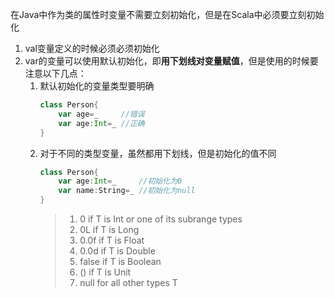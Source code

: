 在Java中作为类的属性时变量不需要立刻初始化，但是在Scala中必须要立刻初始化

1. val变量定义的时候必须必须初始化
2. var的变量可以使用默认初始化，即**用下划线对变量赋值**，但是使用的时候要注意以下几点：
    1. 默认初始化的变量类型要明确
        ```scala
        class Person{
            var age=_     //错误
            var age:Int=_ //正确
        }
        ```
    2. 对于不同的类型变量，虽然都用下划线，但是初始化的值不同
        ```scala
        class Person{
            var age:Int=_     //初始化为0
            var name:String=_ //初始化为null
        }
        ```
        > 1. 0 if T is Int or one of its subrange types
        > 2. 0L if T is Long
        > 3. 0.0f if T is Float
        > 4. 0.0d if T is Double
        > 5. false if T is Boolean
        > 6. () if T is Unit
        > 7. null for all other types T